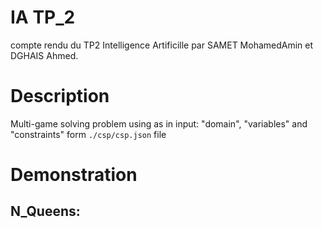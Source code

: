 # IA TP_2
compte rendu du TP2 Intelligence Artificille par SAMET MohamedAmin et DGHAIS Ahmed.

# Description
Multi-game solving problem using as in input: "domain", "variables" and "constraints" form `./csp/csp.json` file

# Demonstration
## N_Queens:


